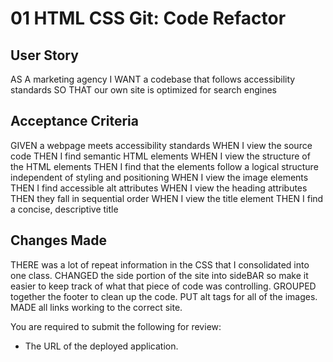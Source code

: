 # 01 HTML CSS Git: Code Refactor


## User Story
AS A marketing agency
I WANT a codebase that follows accessibility standards
SO THAT our own site is optimized for search engines

## Acceptance Criteria

GIVEN a webpage meets accessibility standards
WHEN I view the source code
THEN I find semantic HTML elements
WHEN I view the structure of the HTML elements
THEN I find that the elements follow a logical structure independent of styling and positioning
WHEN I view the image elements
THEN I find accessible alt attributes
WHEN I view the heading attributes
THEN they fall in sequential order
WHEN I view the title element
THEN I find a concise, descriptive title


## Changes Made

THERE was a lot of repeat information in the CSS that I consolidated into one class.
CHANGED the side portion of the site into sideBAR so make it easier to keep track of what that piece of code was controlling.
GROUPED together the footer to clean up the code.
PUT alt tags for all of the images.
MADE all links working to the correct site.




You are required to submit the following for review:

* The URL of the deployed application. 

